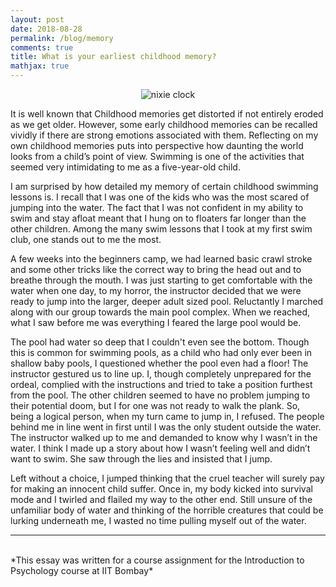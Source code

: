 ```yaml
---
layout: post
date: 2018-08-28
permalink: /blog/memory
comments: true
title: What is your earliest childhood memory?
mathjax: true
---
```


<p align="center">
  <img src="{{site.baseurl}}/assets/images/deep_pool.jpg" alt="nixie clock"/>
</p>   

It is well known that Childhood memories get distorted if not entirely eroded as we get older. However, some early childhood memories can be recalled vividly if there are strong emotions associated with them. Reflecting on my own childhood memories puts into perspective how daunting the world looks from a child’s point of view. Swimming is one of the activities that seemed very intimidating to me as a five-year-old child.

I am surprised by how detailed my memory of certain childhood swimming lessons is. I recall that I was one of the kids who was the most scared of jumping into the water. The fact that I was not confident in my ability to swim and stay afloat meant that I hung on to floaters far longer than the other children. Among the many swim lessons that I took at my first swim club, one stands out to me the most.

A few weeks into the beginners camp, we had learned basic crawl stroke and some other tricks like the correct way to bring the head out and to breathe through the mouth. I was just starting to get comfortable with the water when one day, to my horror, the instructor decided that we were ready to jump into the larger, deeper adult sized pool. Reluctantly I marched along with our group towards the main pool complex. When we reached, what I saw before me was everything I feared the large pool would be.

The pool had water so deep that I couldn't even see the bottom. Though this is common for swimming pools, as a child who had only ever been in shallow baby pools, I questioned whether the pool even had a floor! The instructor gestured us to line up. I, though completely unprepared for the ordeal, complied with the instructions and tried to take a position furthest from the pool. The other children seemed to have no problem jumping to their potential doom, but I for one was not ready to walk the plank. So, being a logical person, when my turn came to jump in, I refused. The people behind me in line went in first until I was the only student outside the water. The instructor walked up to me and demanded to know why I wasn’t in the water. I think I made up a story about how I wasn’t feeling well and didn’t want to swim. She saw through the lies and insisted that I jump.

Left without a choice, I jumped thinking that the cruel teacher will surely pay for making an innocent child suffer. Once in, my body kicked into survival mode and I twirled and flailed my way to the other end. Still unsure of the unfamiliar body of water and thinking of the horrible creatures that could be lurking underneath me, I wasted no time pulling myself out of the water.
<br>
<hr>
<br>
*This essay was written for a course assignment for the Introduction to Psychology course at IIT Bombay*


